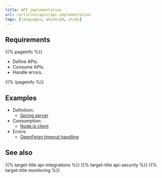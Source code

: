 ```yaml
---
title: API implementation
url: /articles/apis/api-implementation
tags: [languages, advanced, study]
---
```


## Requirements

{{% pageinfo %}}

* Define APIs.
* Consume APIs.
* Handle errors.

{{% /pageinfo %}}

## Examples

* Definition:
  * [Spring server](https://spring.io/guides/tutorials/rest/)
* Consumption:
  * [Node.js client](https://nodejs.org/api/http.html#class-httpclientrequest)
* Errors:
  * [OpenFeign timeout handling](https://docs.spring.io/spring-cloud-openfeign/docs/current/reference/html/#timeout-handling)

## See also

{{% target-title api-integrations %}}
{{% target-title api-security %}}
{{% target-title monitoring %}}
